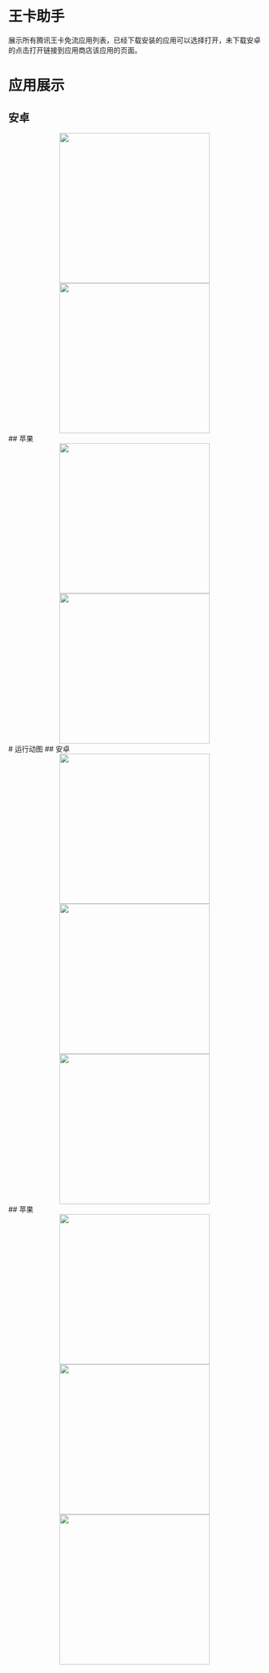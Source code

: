 # 王卡助手
展示所有腾讯王卡免流应用列表，已经下载安装的应用可以选择打开，未下载安卓的点击打开链接到应用商店该应用的页面。
# 应用展示
## 安卓
<center class="half">
    <img src="markdown assets\image\Android_1.jpg" width="300"/>
    <img src="markdown assets\image\Android_2.jpg" width="300"/>
</center>
## 苹果
<center class="half">
    <img src="markdown assets\image\Ios_1.jpg" width="300"/>
    <img src="markdown assets\image\Ios_2.jpg" width="300"/>
</center>
# 运行动图
## 安卓 
<center class="half">
    <img src="markdown assets\image\Android_list.gif" width="300"/>
    <img src="markdown assets\image\Android_open.gif" width="300"/>
    <img src="markdown assets\image\Android_get.gif" width="300"/>
</center>
## 苹果
<center class="half">
    <img src="markdown assets\image\Ios_list.gif" width="300"/>
    <img src="markdown assets\image\Ios_open.gif" width="300"/>
    <img src="markdown assets\image\Ios_get.gif" width="300"/>
</center>
